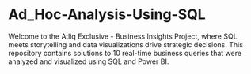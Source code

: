 # Ad_Hoc-Analysis-Using-SQL
Welcome to the Atliq Exclusive - Business Insights Project, where SQL meets storytelling and data visualizations drive strategic decisions. This repository contains solutions to 10 real-time business queries that were analyzed and visualized using SQL and Power BI.
